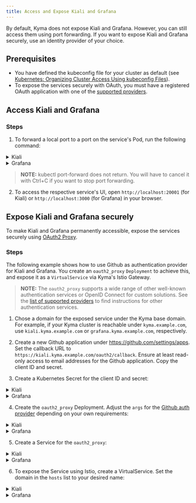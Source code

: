 ```yaml
---
title: Access and Expose Kiali and Grafana
---
```


By default, Kyma does not expose Kiali and Grafana. However, you can still access them using port forwarding. If you want to expose Kiali and Grafana securely, use an identity provider of your choice.

## Prerequisites

- You have defined the kubeconfig file for your cluster as default (see [Kubernetes: Organizing Cluster Access Using kubeconfig Files](https://kubernetes.io/docs/concepts/configuration/organize-cluster-access-kubeconfig/)).
- To expose the services securely with OAuth, you must have a registered OAuth application with one of the [supported providers](https://oauth2-proxy.github.io/oauth2-proxy/docs/configuration/oauth_provider#github-auth-provider).

## Access Kiali and Grafana

### Steps

1. To forward a local port to a port on the service's Pod, run the following command:

<div tabs>
  <details>
  <summary>
  Kiali
  </summary>

  ```bash
  kubectl -n kyma-system port-forward svc/kiali-server 20001:20001
  ```

  </details>
  <details>
  <summary>
  Grafana
  </summary>

  ```bash
  kubectl -n kyma-system port-forward svc/monitoring-grafana 3000:80
  ```

  </details>

</div>

>**NOTE:** kubectl port-forward does not return. You will have to cancel it with Ctrl+C if you want to stop port forwarding.

2. To access the respective service's UI, open `http://localhost:20001` (for Kiali) or `http://localhost:3000` (for Grafana) in your browser.

## Expose Kiali and Grafana securely

To make Kiali and Grafana permanently accessible, expose the services securely using [OAuth2 Proxy](https://oauth2-proxy.github.io/oauth2-proxy/).

### Steps

The following example shows how to use Github as authentication provider for Kiali and Grafana. You create an `oauth2_proxy` `Deployment` to achieve this, and expose it as a `VirtualService` via Kyma's Istio Gateway.

>**NOTE:** The `oauth2_proxy` supports a wide range of other well-known authentication services or OpenID Connect for custom solutions. See the [list of supported providers](https://oauth2-proxy.github.io/oauth2-proxy/docs/configuration/oauth_provider) to find instructions for other authentication services.

1. Chose a domain for the exposed service under the Kyma base domain. For example, if your Kyma cluster is reachable under `kyma.example.com`, use `kiali.kyma.example.com` or `grafana.kyma.example.com`, respectively.

2. Create a new Github application under https://github.com/settings/apps. Set the callback URL to `https://kiali.kyma.example.com/oauth2/callback`. Ensure at least read-only access to email addresses for the Github application. Copy the client ID and secret.

3. Create a Kubernetes Secret for the client ID and secret:

<div tabs>
  <details>
  <summary>
  Kiali
  </summary>

  ```bash
  kubectl create secret generic oauth2-kiali-secret -n kyma-system --from-literal="OAUTH2_PROXY_CLIENT_ID=<client-id>" --from-literal="OAUTH2_PROXY_CLIENT_SECRET=<client-secret>" --from-literal="OAUTH2_PROXY_COOKIE_SECRET=``openssl rand -hex 16``"
  ```

  </details>
  <details>
  <summary>
  Grafana
  </summary>

  ```bash
  kubectl create secret generic oauth2-grafana-secret -n kyma-system --from-literal="OAUTH2_PROXY_CLIENT_ID=<client-id>" --from-literal="OAUTH2_PROXY_CLIENT_SECRET=<client-secret>" --from-literal="OAUTH2_PROXY_COOKIE_SECRET=``openssl rand -hex 16``"
  ```

  </details>
</div>

4. Create the `oauth2_proxy` Deployment. Adjust the `args` for the [Github auth provider](https://oauth2-proxy.github.io/oauth2-proxy/docs/configuration/oauth_provider#github-auth-provider) depending on your own requirements:

<div tabs>
  <details>
  <summary>
  Kiali
  </summary>

  ```yaml
  apiVersion: apps/v1
  kind: Deployment
  metadata:
    name: oauth2-kiali
    labels:
      app: oauth2-kiali
      target: oauth2-kiali
  spec:
    replicas: 1
    selector:
      matchLabels:
        app: oauth2-kiali
    template:
      metadata:
        labels:
          app: oauth2-kiali
      spec:
        containers:
        - name: oauth2-proxy
          image: quay.io/oauth2-proxy/oauth2-proxy:v7.1.3
          imagePullPolicy: IfNotPresent
          args:
          - --provider=github
          - --email-domain="*"
          - --http-address=0.0.0.0:3000
          - --upstream=http://kiali-server.kyma-system.svc:20001
          - --cookie-name=kiali_oauth2_proxy
          - --proxy-prefix=/oauth2
          - --ping-path=/oauth2/healthy
          - --silence-ping-logging=true
          - --reverse-proxy=true
          - --skip-provider-button=true
          - --cookie-secure
          envFrom:
          - secretRef:
              name: oauth2-kiali-secret
          ports:
          - name: http
            containerPort: 3000
            protocol: TCP
          livenessProbe:
            httpGet:
              path: /oauth2/healthy
              port: http
            initialDelaySeconds: 3
            timeoutSeconds: 2
          readinessProbe:
            httpGet:
              path: /oauth2/healthy
              port: http
            initialDelaySeconds: 3
            timeoutSeconds: 2
        securityContext:
          fsGroup: 65534
          runAsNonRoot: true
          runAsUser: 65534
  ```

  </details>
  <details>
  <summary>
  Grafana
  </summary>

  ```yaml
  apiVersion: apps/v1
  kind: Deployment
  metadata:
    name: oauth2-grafana
    labels:
      app: oauth2-grafana
      target: oauth2-grafana
  spec:
    replicas: 1
    selector:
      matchLabels:
        app: oauth2-grafana
    template:
      metadata:
        labels:
          app: oauth2-grafana
      spec:
        containers:
        - name: oauth2-proxy
          image: quay.io/oauth2-proxy/oauth2-proxy:v7.1.3
          imagePullPolicy: IfNotPresent
          args:
          - --provider=github
          - --email-domain="*"
          - --http-address=0.0.0.0:3000
          - --upstream=http://monitoring-grafana.kyma-system.svc:80
          - --cookie-name=grafana_oauth2_proxy
          - --proxy-prefix=/oauth2
          - --ping-path=/oauth2/healthy
          - --silence-ping-logging=true
          - --reverse-proxy=true
          - --skip-provider-button=true
          - --cookie-secure
          envFrom:
          - secretRef:
              name: oauth2-grafana-secret
          ports:
          - name: http
            containerPort: 3000
            protocol: TCP
          livenessProbe:
            httpGet:
              path: /oauth2/healthy
              port: http
            initialDelaySeconds: 3
            timeoutSeconds: 2
          readinessProbe:
            httpGet:
              path: /oauth2/healthy
              port: http
            initialDelaySeconds: 3
            timeoutSeconds: 2
        securityContext:
          fsGroup: 65534
          runAsNonRoot: true
          runAsUser: 65534
  ```

  </details>
</div>


5. Create a Service for the `oauth2_proxy`:

<div tabs>
  <details>
  <summary>
  Kiali
  </summary>

  ```yaml
  apiVersion: v1
  kind: Service
  metadata:
    name: oauth2-kiali
    labels:
      app: oauth2-kiali
  spec:
    type: ClusterIP
    ports:
    - port: 3000
      name: http
      protocol: TCP
      targetPort: http
    selector:
      app: oauth2-kiali
  ```

  </details>
  <details>
  <summary>
  Grafana
  </summary>

  ```yaml
  apiVersion: v1
  kind: Service
  metadata:
    name: oauth2-grafana
    labels:
      app: oauth2-grafana
  spec:
    type: ClusterIP
    ports:
    - port: 3000
      name: http
      protocol: TCP
      targetPort: http
    selector:
      app: oauth2-grafana
  ```

  </details>
</div>

6. To expose the Service using Istio, create a VirtualService. Set the domain in the `hosts` list to your desired name:

<div tabs>
  <details>
  <summary>
  Kiali
  </summary>

  ```yaml
  apiVersion: networking.istio.io/v1alpha3
  kind: VirtualService
  metadata:
    name: oauth2-kiali
  spec:
    hosts:
    - kiali.kyma.example.com
    gateways:
    - kyma-system/kyma-gateway
    http:
    - match:
      - uri:
          regex: /.*
      route:
      - destination:
          port:
            number: 3000
          host: oauth2-kiali
  ```

  </details>
  <details>
  <summary>
  Grafana
  </summary>

  ```yaml
  apiVersion: networking.istio.io/v1alpha3
  kind: VirtualService
  metadata:
    name: oauth2-grafana
  spec:
    hosts:
    - grafana.kyma.example.com
    gateways:
    - kyma-system/kyma-gateway
    http:
    - match:
      - uri:
          regex: /.*
      route:
      - destination:
          port:
            number: 3000
          host: oauth2-grafana
  ```

  </details>
</div>

